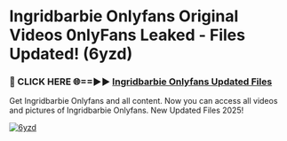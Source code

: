 # Ingridbarbie Onlyfans Original Videos 0nlyFans Leaked - Files Updated! (6yzd)

<h3>🔴 CLICK HERE 🌐==►► <a href="https://tinyurl.com/2m67pmp6" rel="nofollow">Ingridbarbie Onlyfans Updated Files</a></h3>

Get Ingridbarbie Onlyfans and all content. Now you can access all videos and pictures of Ingridbarbie Onlyfans. New Updated Files 2025!

[![6yzd](https://i.imgur.com/H4QAA4z.gif)](https://tinyurl.com/2m67pmp6)
